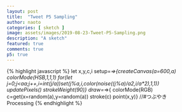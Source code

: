 ```yaml
---
layout: post
title:  "Tweet P5 Sampling"
author: naoto
categories: [ sketch ]
image: assets/images/2019-08-23-Tweet-P5-Sampling.png
description: "A sketch"
featured: true
comments: true
p5: true
---
```


<div id = "p5sketch">
  <!-- p5 instance will be created here -->
</div>

{% highlight javascript %}
let x,y,c,i
setup=_=>{createCanvas(a=600,a)
colorMode(HSB,1,1,1)
for(let j=0;j<a*a;j++,i=int(j/a))set(j%a,i,color(noise((j%a)/a*2,i/a*2),1,1))
updatePixels()
strokeWeight(90)}
draw=_=>{
colorMode(RGB)
c=get(x=random(a),y=random(a))
stroke(c)
point(x,y)}
//#つぶやきProcessing
{% endhighlight %}

<script>
//.parent("p5sketch");
let x,y,c,i
setup=_=>{createCanvas(a=600,a).parent("p5sketch")
colorMode(HSB,1,1,1)
for(let j=0;j<a*a;j++,i=int(j/a))set(j%a,i,color(noise((j%a)/a*2,i/a*2),1,1))
updatePixels()
strokeWeight(90)}
draw=_=>{
colorMode(RGB)
c=get(x=random(a),y=random(a))
stroke(c)
point(x,y)}
//#つぶやきProcessing
</script>